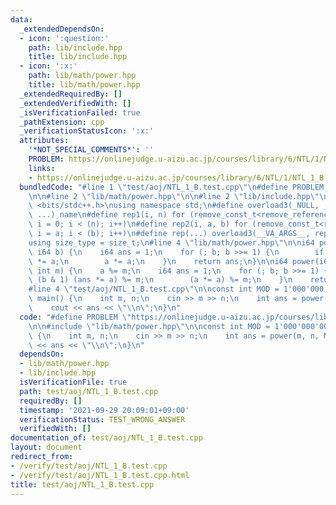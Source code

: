 ```yaml
---
data:
  _extendedDependsOn:
  - icon: ':question:'
    path: lib/include.hpp
    title: lib/include.hpp
  - icon: ':x:'
    path: lib/math/power.hpp
    title: lib/math/power.hpp
  _extendedRequiredBy: []
  _extendedVerifiedWith: []
  _isVerificationFailed: true
  _pathExtension: cpp
  _verificationStatusIcon: ':x:'
  attributes:
    '*NOT_SPECIAL_COMMENTS*': ''
    PROBLEM: https://onlinejudge.u-aizu.ac.jp/courses/library/6/NTL/1/NTL_1_B
    links:
    - https://onlinejudge.u-aizu.ac.jp/courses/library/6/NTL/1/NTL_1_B
  bundledCode: "#line 1 \"test/aoj/NTL_1_B.test.cpp\"\n#define PROBLEM \"https://onlinejudge.u-aizu.ac.jp/courses/library/6/NTL/1/NTL_1_B\"\
    \n\n#line 2 \"lib/math/power.hpp\"\n\n#line 2 \"lib/include.hpp\"\n\n#include\
    \ <bits/stdc++.h>\nusing namespace std;\n#define overload3(_NULL, _2, _3, name,\
    \ ...) name\n#define rep1(i, n) for (remove_const_t<remove_reference_t<decltype(n)>>\
    \ i = 0; i < (n); i++)\n#define rep2(i, a, b) for (remove_const_t<remove_reference_t<decltype(b)>>\
    \ i = a; i < (b); i++)\n#define rep(...) overload3(__VA_ARGS__, rep2, rep1)(__VA_ARGS__)\n\
    using size_type = size_t;\n#line 4 \"lib/math/power.hpp\"\n\ni64 power(i64 a,\
    \ i64 b) {\n    i64 ans = 1;\n    for (; b; b >>= 1) {\n        if (b & 1) ans\
    \ *= a;\n        a *= a;\n    }\n    return ans;\n}\n\ni64 power(i64 a, i64 b,\
    \ int m) {\n    a %= m;\n    i64 ans = 1;\n    for (; b; b >>= 1) {\n        if\
    \ (b & 1) (ans *= a) %= m;\n        (a *= a) %= m;\n    }\n    return ans;\n}\n\
    #line 4 \"test/aoj/NTL_1_B.test.cpp\"\n\nconst int MOD = 1'000'000'007;\n\nint\
    \ main() {\n    int m, n;\n    cin >> m >> n;\n    int ans = power(m, n, MOD);\n\
    \    cout << ans << \"\\n\";\n}\n"
  code: "#define PROBLEM \"https://onlinejudge.u-aizu.ac.jp/courses/library/6/NTL/1/NTL_1_B\"\
    \n\n#include \"lib/math/power.hpp\"\n\nconst int MOD = 1'000'000'007;\n\nint main()\
    \ {\n    int m, n;\n    cin >> m >> n;\n    int ans = power(m, n, MOD);\n    cout\
    \ << ans << \"\\n\";\n}\n"
  dependsOn:
  - lib/math/power.hpp
  - lib/include.hpp
  isVerificationFile: true
  path: test/aoj/NTL_1_B.test.cpp
  requiredBy: []
  timestamp: '2021-09-29 20:09:01+09:00'
  verificationStatus: TEST_WRONG_ANSWER
  verifiedWith: []
documentation_of: test/aoj/NTL_1_B.test.cpp
layout: document
redirect_from:
- /verify/test/aoj/NTL_1_B.test.cpp
- /verify/test/aoj/NTL_1_B.test.cpp.html
title: test/aoj/NTL_1_B.test.cpp
---
```

